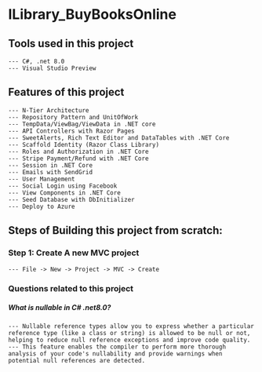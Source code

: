 # ILibrary_BuyBooksOnline

## Tools used in this project
    --- C#, .net 8.0
    --- Visual Studio Preview 

## Features of this project 
    --- N-Tier Architecture
    --- Repository Pattern and UnitOfWork
    --- TempData/ViewBag/ViewData in .NET core
    --- API Controllers with Razor Pages
    --- SweetAlerts, Rich Text Editor and DataTables with .NET Core
    --- Scaffold Identity (Razor Class Library) 
    --- Roles and Authorization in .NET Core
    --- Stripe Payment/Refund with .NET Core
    --- Session in .NET Core
    --- Emails with SendGrid
    --- User Management
    --- Social Login using Facebook
    --- View Components in .NET Core
    --- Seed Database with DbInitializer
    --- Deploy to Azure

## Steps of Building this project from scratch:

### Step 1: Create A new MVC project
    --- File -> New -> Project -> MVC -> Create

### Questions related to this project
##### What is nullable in C# .net8.0?
    --- Nullable reference types allow you to express whether a particular reference type (like a class or string) is allowed to be null or not, helping to reduce null reference exceptions and improve code quality. 
    --- This feature enables the compiler to perform more thorough analysis of your code's nullability and provide warnings when potential null references are detected.

